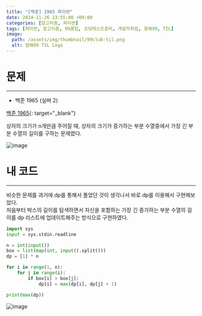 ```yaml
---
title: "[백준] 1965 파이썬"
date: 2024-11-26 23:55:00 +09:00
categories: [알고리즘, 파이썬]
tags: [파이썬, 알고리즘, 99클럽, 코딩테스트준비, 개발자취업, 항해99, TIL]
image:
  path: /assets/img/thumbnail/99club-til.png
  alt: 항해99 TIL Logo
---
```

# 문제
---
- 백준 1965 (실버 2)

[백준 1965](https://www.acmicpc.net/problem/1965){: target="_blank"}

상자의 크기가 n개만큼 주어질 때, 상자의 크기가 증가하는 부분 수열중에서 가장 긴 부분 수열의 길이를 구하는 문제였다.   

![image](https://github.com/user-attachments/assets/558c7d46-d4c5-4520-9c3a-806515131a5a)

# 내 코드
---
비슷한 문제를 과거에 dp를 통해서 풀었던 것이 생각나서 바로 dp를 이용해서 구현해보았다.   
처음부터 박스의 길이를 탐색하면서 자신을 포함하는 가장 긴 증가하는 부분 수열의 길이를 dp 리스트에 업데이트해주는 방식으로 구현하였다.   

```python
import sys
input = sys.stdin.readline

n = int(input())
box = list(map(int, input().split()))
dp = [1] * n

for i in range(1, n):
    for j in range(i):
        if box[i] > box[j]:
            dp[i] = max(dp[i], dp[j] + 1)

print(max(dp))
```

![image](https://github.com/user-attachments/assets/4e7e21e3-3127-4f3b-90ae-b6b1925124d5)
